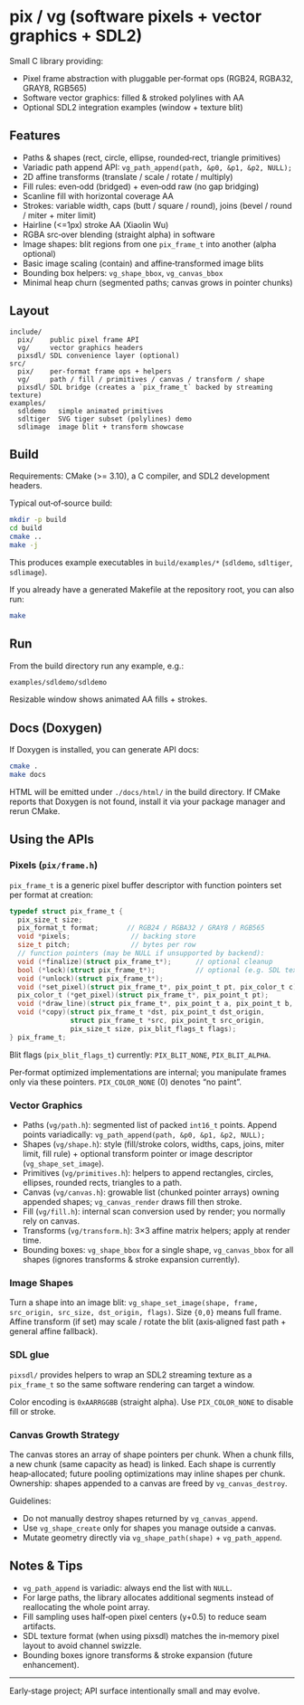 # pix / vg (software pixels + vector graphics + SDL2)

Small C library providing:

* Pixel frame abstraction with pluggable per‑format ops (RGB24, RGBA32, GRAY8, RGB565)
* Software vector graphics: filled & stroked polylines with AA
* Optional SDL2 integration examples (window + texture blit)

## Features

* Paths & shapes (rect, circle, ellipse, rounded‑rect, triangle primitives)
* Variadic path append API: `vg_path_append(path, &p0, &p1, &p2, NULL);`
* 2D affine transforms (translate / scale / rotate / multiply)
* Fill rules: even‑odd (bridged) + even‑odd raw (no gap bridging)
* Scanline fill with horizontal coverage AA
* Strokes: variable width, caps (butt / square / round), joins (bevel / round / miter + miter limit)
* Hairline (<=1px) stroke AA (Xiaolin Wu)
* RGBA src‑over blending (straight alpha) in software
* Image shapes: blit regions from one `pix_frame_t` into another (alpha optional)
* Basic image scaling (contain) and affine‑transformed image blits
* Bounding box helpers: `vg_shape_bbox`, `vg_canvas_bbox`
* Minimal heap churn (segmented paths; canvas grows in pointer chunks)

## Layout

```text
include/
  pix/    public pixel frame API
  vg/     vector graphics headers
  pixsdl/ SDL convenience layer (optional)
src/
  pix/    per‑format frame ops + helpers
  vg/     path / fill / primitives / canvas / transform / shape
  pixsdl/ SDL bridge (creates a `pix_frame_t` backed by streaming texture)
examples/
  sdldemo   simple animated primitives
  sdltiger  SVG tiger subset (polylines) demo
  sdlimage  image blit + transform showcase
```

## Build

Requirements: CMake (>= 3.10), a C compiler, and SDL2 development headers.

Typical out‑of‑source build:

```bash
mkdir -p build
cd build
cmake ..
make -j
```

This produces example executables in `build/examples/*` (`sdldemo`, `sdltiger`, `sdlimage`).

If you already have a generated Makefile at the repository root, you can also run:

```bash
make
```

## Run

From the build directory run any example, e.g.:

```bash
examples/sdldemo/sdldemo
```

Resizable window shows animated AA fills + strokes.

## Docs (Doxygen)

If Doxygen is installed, you can generate API docs:

```bash
cmake .
make docs
```

HTML will be emitted under `./docs/html/` in the build directory. If CMake reports that Doxygen is not found, install it via your package manager and rerun CMake.

## Using the APIs

### Pixels (`pix/frame.h`)

`pix_frame_t` is a generic pixel buffer descriptor with function pointers set per format at creation:

```c
typedef struct pix_frame_t {
  pix_size_t size;
  pix_format_t format;       // RGB24 / RGBA32 / GRAY8 / RGB565
  void *pixels;               // backing store
  size_t pitch;               // bytes per row
  // function pointers (may be NULL if unsupported by backend):
  void (*finalize)(struct pix_frame_t*);      // optional cleanup
  bool (*lock)(struct pix_frame_t*);          // optional (e.g. SDL texture)
  void (*unlock)(struct pix_frame_t*);
  void (*set_pixel)(struct pix_frame_t*, pix_point_t pt, pix_color_t c);
  pix_color_t (*get_pixel)(struct pix_frame_t*, pix_point_t pt);
  void (*draw_line)(struct pix_frame_t*, pix_point_t a, pix_point_t b, pix_color_t c);
  void (*copy)(struct pix_frame_t *dst, pix_point_t dst_origin,
               struct pix_frame_t *src, pix_point_t src_origin,
               pix_size_t size, pix_blit_flags_t flags);
} pix_frame_t;
```

Blit flags (`pix_blit_flags_t`) currently: `PIX_BLIT_NONE`, `PIX_BLIT_ALPHA`.

Per‑format optimized implementations are internal; you manipulate frames only via these pointers. `PIX_COLOR_NONE` (0) denotes “no paint”.

### Vector Graphics

* Paths (`vg/path.h`): segmented list of packed `int16_t` points. Append points variadically: `vg_path_append(path, &p0, &p1, &p2, NULL);`
* Shapes (`vg/shape.h`): style (fill/stroke colors, widths, caps, joins, miter limit, fill rule) + optional transform pointer or image descriptor (`vg_shape_set_image`).
* Primitives (`vg/primitives.h`): helpers to append rectangles, circles, ellipses, rounded rects, triangles to a path.
* Canvas (`vg/canvas.h`): growable list (chunked pointer arrays) owning appended shapes; `vg_canvas_render` draws fill then stroke.
* Fill (`vg/fill.h`): internal scan conversion used by render; you normally rely on canvas.
* Transforms (`vg/transform.h`): 3×3 affine matrix helpers; apply at render time.
* Bounding boxes: `vg_shape_bbox` for a single shape, `vg_canvas_bbox` for all shapes (ignores transforms & stroke expansion currently).

### Image Shapes

Turn a shape into an image blit: `vg_shape_set_image(shape, frame, src_origin, src_size, dst_origin, flags)`. Size `{0,0}` means full frame. Affine transform (if set) may scale / rotate the blit (axis‑aligned fast path + general affine fallback).

### SDL glue

`pixsdl/` provides helpers to wrap an SDL2 streaming texture as a `pix_frame_t` so the same software rendering can target a window.

Color encoding is `0xAARRGGBB` (straight alpha). Use `PIX_COLOR_NONE` to disable fill or stroke.

### Canvas Growth Strategy

The canvas stores an array of shape pointers per chunk. When a chunk fills, a new chunk (same capacity as head) is linked. Each shape is currently heap‑allocated; future pooling optimizations may inline shapes per chunk. Ownership: shapes appended to a canvas are freed by `vg_canvas_destroy`.

Guidelines:

* Do not manually destroy shapes returned by `vg_canvas_append`.
* Use `vg_shape_create` only for shapes you manage outside a canvas.
* Mutate geometry directly via `vg_shape_path(shape)` + `vg_path_append`.

## Notes & Tips

* `vg_path_append` is variadic: always end the list with `NULL`.
* For large paths, the library allocates additional segments instead of reallocating the whole point array.
* Fill sampling uses half‑open pixel centers (y+0.5) to reduce seam artifacts.
* SDL texture format (when using pixsdl) matches the in‑memory pixel layout to avoid channel swizzle.
* Bounding boxes ignore transforms & stroke expansion (future enhancement).

---

Early‑stage project; API surface intentionally small and may evolve.
